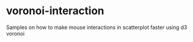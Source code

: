 # voronoi-interaction
Samples on how to make mouse interactions in scatterplot faster using d3 voronoi
